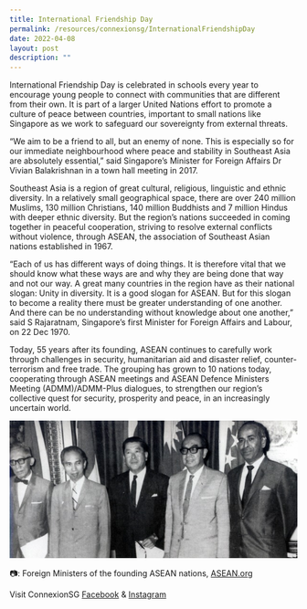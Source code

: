 ```yaml
---
title: International Friendship Day
permalink: /resources/connexionsg/InternationalFriendshipDay
date: 2022-04-08
layout: post
description: ""
---
```

International Friendship Day is celebrated in schools every year to encourage young people to connect with communities that are different from their own. It is part of a larger United Nations effort to promote a culture of peace between countries, important to small nations like Singapore as we work to safeguard our sovereignty from external threats.

“We aim to be a friend to all, but an enemy of none. This is especially so for our immediate neighbourhood where peace and stability in Southeast Asia are absolutely essential,” said Singapore’s Minister for Foreign Affairs Dr Vivian Balakrishnan in a town hall meeting in 2017.

Southeast Asia is a region of great cultural, religious, linguistic and ethnic diversity. In a relatively small geographical space, there are over 240 million Muslims, 130 million Christians, 140 million Buddhists and 7 million Hindus with deeper ethnic diversity. But the region’s nations succeeded in coming together in peaceful cooperation, striving to resolve external conflicts without violence, through ASEAN, the association of Southeast Asian nations established in 1967.

“Each of us has different ways of doing things. It is therefore vital that we should know what these ways are and why they are being done that way and not our way. A great many countries in the region have as their national slogan: Unity in diversity. It is a good slogan for ASEAN. But for this slogan to become a reality there must be greater understanding of one another. And there can be no understanding without knowledge about one another,” said S Rajaratnam, Singapore’s first Minister for Foreign Affairs and Labour, on 22 Dec 1970.

Today, 55 years after its founding, ASEAN continues to carefully work through challenges in security, humanitarian aid and disaster relief, counter-terrorism and free trade. The grouping has grown to 10 nations today, cooperating through ASEAN meetings and ASEAN Defence Ministers Meeting (ADMM)/ADMM-Plus dialogues, to strengthen our region’s collective quest for security, prosperity and peace, in an increasingly uncertain world.

![](/images/International%20Friendship%20Day.jpg)

📷: Foreign Ministers of the founding ASEAN nations, [ASEAN.org](https://asean.org/?fbclid=IwAR1B-YA1i8guFE0PyrLPCCGGLJecWxqmpKKFlLWlozKwHY2x9QjWawWT9hQ)

Visit ConnexionSG [Facebook](https://www.facebook.com/ConnexionSG) & [Instagram](https://www.instagram.com/connexionsg/)